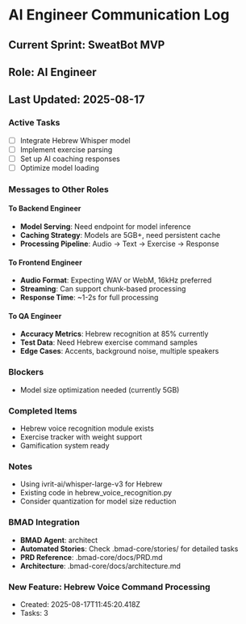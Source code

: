 # AI Engineer Communication Log

## Current Sprint: SweatBot MVP
## Role: AI Engineer
## Last Updated: 2025-08-17

### Active Tasks
- [ ] Integrate Hebrew Whisper model
- [ ] Implement exercise parsing
- [ ] Set up AI coaching responses
- [ ] Optimize model loading

### Messages to Other Roles

#### To Backend Engineer
- **Model Serving**: Need endpoint for model inference
- **Caching Strategy**: Models are 5GB+, need persistent cache
- **Processing Pipeline**: Audio → Text → Exercise → Response

#### To Frontend Engineer
- **Audio Format**: Expecting WAV or WebM, 16kHz preferred
- **Streaming**: Can support chunk-based processing
- **Response Time**: ~1-2s for full processing

#### To QA Engineer
- **Accuracy Metrics**: Hebrew recognition at 85% currently
- **Test Data**: Need Hebrew exercise command samples
- **Edge Cases**: Accents, background noise, multiple speakers

### Blockers
- Model size optimization needed (currently 5GB)

### Completed Items
- Hebrew voice recognition module exists
- Exercise tracker with weight support
- Gamification system ready

### Notes
- Using ivrit-ai/whisper-large-v3 for Hebrew
- Existing code in hebrew_voice_recognition.py
- Consider quantization for model size reduction
### BMAD Integration
- **BMAD Agent**: architect
- **Automated Stories**: Check .bmad-core/stories/ for detailed tasks
- **PRD Reference**: .bmad-core/docs/PRD.md
- **Architecture**: .bmad-core/docs/architecture.md

### New Feature: Hebrew Voice Command Processing
- Created: 2025-08-17T11:45:20.418Z
- Tasks: 3
